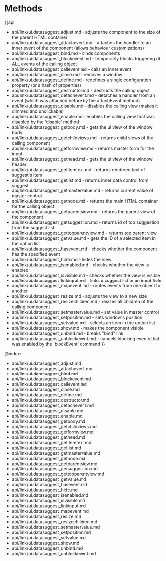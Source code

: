 Methods
=======

{{api
- api/link/ui.datasuggest_adjust.md - adjusts the component to the size of the parent HTML container
- api/link/ui.datasuggest_attachevent.md - attaches the handler to an inner event of the component (allows behaviour customizations)
- api/link/ui.datasuggest_bind.md - binds components
- api/link/ui.datasuggest_blockevent.md - temporarily blocks triggering of ALL events of the calling object
- api/link/ui.datasuggest_callevent.md - calls an inner event
- api/link/ui.datasuggest_close.md - removes a window
- api/link/ui.datasuggest_define.md - redefines a single configuration property (or a hash of properties)
- api/link/ui.datasuggest_destructor.md - destructs the calling object
- api/link/ui.datasuggest_detachevent.md - detaches a handler from an event (which was attached before by the attachEvent method)
- api/link/ui.datasuggest_disable.md - disables the calling view (makes it dimmed and unclickable)
- api/link/ui.datasuggest_enable.md - enables the calling view that was disabled by the 'disable' method
- api/link/ui.datasuggest_getbody.md - gets the ui view of the window body
- api/link/ui.datasuggest_getchildviews.md - returns child views of the calling component
- api/link/ui.datasuggest_getformview.md - returns master form for the input
- api/link/ui.datasuggest_gethead.md - gets the ui view of the window header
- api/link/ui.datasuggest_getitemtext.md - returns rendered text of suggest's item
- api/link/ui.datasuggest_getlist.md - returns inner data control from suggest
- api/link/ui.datasuggest_getmastervalue.md - returns current value of master control
- api/link/ui.datasuggest_getnode.md - returns the main HTML container for the calling object
- api/link/ui.datasuggest_getparentview.md - returns the parent view of the component
- api/link/ui.datasuggest_getsuggestion.md - returns id of top suggestion from the suggest list
- api/link/ui.datasuggest_gettopparentview.md - returns top parent view
- api/link/ui.datasuggest_getvalue.md - gets the ID of a selected item in the option list
- api/link/ui.datasuggest_hasevent.md - checks whether the component has the specified event
- api/link/ui.datasuggest_hide.md - hides the view
- api/link/ui.datasuggest_isenabled.md - checks whether the view is enabled
- api/link/ui.datasuggest_isvisible.md - checks whether the view is visible
- api/link/ui.datasuggest_linkinput.md - links a suggest list to an input field
- api/link/ui.datasuggest_mapevent.md - routes events from one object to another
- api/link/ui.datasuggest_resize.md - adjusts the view to a new size
- api/link/ui.datasuggest_resizechildren.md - resizes all children of the calling component
- api/link/ui.datasuggest_setmastervalue.md - set value in master control
- api/link/ui.datasuggest_setposition.md - sets window's position
- api/link/ui.datasuggest_setvalue.md - selects an item in the option list
- api/link/ui.datasuggest_show.md - makes the component visible
- api/link/ui.datasuggest_unbind.md - breaks "bind" link
- api/link/ui.datasuggest_unblockevent.md - cancels blocking events that was enabled by the 'blockEvent' command
}}

@index:
- api/link/ui.datasuggest_adjust.md
- api/link/ui.datasuggest_attachevent.md
- api/link/ui.datasuggest_bind.md
- api/link/ui.datasuggest_blockevent.md
- api/link/ui.datasuggest_callevent.md
- api/link/ui.datasuggest_close.md
- api/link/ui.datasuggest_define.md
- api/link/ui.datasuggest_destructor.md
- api/link/ui.datasuggest_detachevent.md
- api/link/ui.datasuggest_disable.md
- api/link/ui.datasuggest_enable.md
- api/link/ui.datasuggest_getbody.md
- api/link/ui.datasuggest_getchildviews.md
- api/link/ui.datasuggest_getformview.md
- api/link/ui.datasuggest_gethead.md
- api/link/ui.datasuggest_getitemtext.md
- api/link/ui.datasuggest_getlist.md
- api/link/ui.datasuggest_getmastervalue.md
- api/link/ui.datasuggest_getnode.md
- api/link/ui.datasuggest_getparentview.md
- api/link/ui.datasuggest_getsuggestion.md
- api/link/ui.datasuggest_gettopparentview.md
- api/link/ui.datasuggest_getvalue.md
- api/link/ui.datasuggest_hasevent.md
- api/link/ui.datasuggest_hide.md
- api/link/ui.datasuggest_isenabled.md
- api/link/ui.datasuggest_isvisible.md
- api/link/ui.datasuggest_linkinput.md
- api/link/ui.datasuggest_mapevent.md
- api/link/ui.datasuggest_resize.md
- api/link/ui.datasuggest_resizechildren.md
- api/link/ui.datasuggest_setmastervalue.md
- api/link/ui.datasuggest_setposition.md
- api/link/ui.datasuggest_setvalue.md
- api/link/ui.datasuggest_show.md
- api/link/ui.datasuggest_unbind.md
- api/link/ui.datasuggest_unblockevent.md



